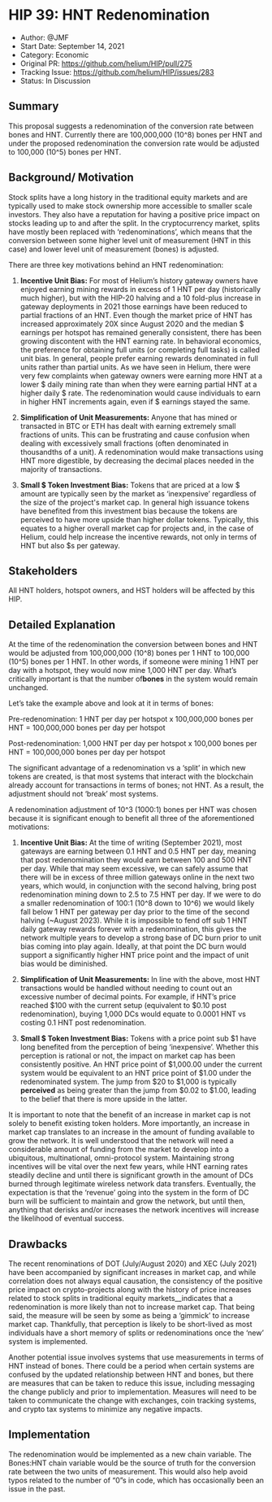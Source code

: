 # HIP 39: HNT Redenomination

- Author: @JMF
- Start Date: September 14, 2021
- Category: Economic
- Original PR: <https://github.com/helium/HIP/pull/275>
- Tracking Issue: <https://github.com/helium/HIP/issues/283>
- Status: In Discussion

## ​​Summary

This proposal suggests a redenomination of the conversion rate between bones and HNT. Currently there are 100,000,000 (10^8) bones per HNT and under the proposed redenomination the conversion rate would be adjusted to 100,000 (10^5) bones per HNT.

## Background/ Motivation

Stock splits have a long history in the traditional equity markets and are typically used to make stock ownership more accessible to smaller scale investors. They also have a reputation for having a positive price impact on stocks leading up to and after the split. In the cryptocurrency market, splits have mostly been replaced with ‘redenominations’, which means that the conversion between some higher level unit of measurement (HNT in this case) and lower level unit of measurement (bones) is adjusted.

There are three key motivations behind an HNT redenomination:

1. **Incentive Unit Bias:** For most of Helium’s history gateway owners have enjoyed earning mining rewards in excess of 1 HNT per day (historically much higher), but with the HIP-20 halving and a 10 fold-plus increase in gateway deployments in 2021 those earnings have been reduced to partial fractions of an HNT. Even though the market price of HNT has increased approximately 20X since August 2020 and the median $ earnings per hotspot has remained generally consistent, there has been growing discontent with the HNT earning rate. In behavioral economics, the preference for obtaining full units (or completing full tasks) is called unit bias. In general, people prefer earning rewards denominated in full units rather than partial units. As we have seen in Helium, there were very few complaints when gateway owners were earning more HNT at a lower $ daily mining rate than when they were earning partial HNT at a higher daily $ rate. The redenomination would cause individuals to earn in higher HNT increments again, even if $ earnings stayed the same.

2. **Simplification of Unit Measurements:** Anyone that has mined or transacted in BTC or ETH has dealt with earning extremely small fractions of units. This can be frustrating and cause confusion when dealing with excessively small fractions (often denominated in thousandths of a unit). A redenomination would make transactions using HNT more digestible, by decreasing the decimal places needed in the majority of transactions.

3. **Small $ Token Investment Bias:** Tokens that are priced at a low $ amount are typically seen by the market as ‘inexpensive’ regardless of the size of the project's market cap. In general high issuance tokens have benefited from this investment bias because the tokens are perceived to have more upside than higher dollar tokens. Typically, this equates to a higher overall market cap for projects and, in the case of Helium, could help increase the incentive rewards, not only in terms of HNT but also $s per gateway.

## Stakeholders

All HNT holders, hotspot owners, and HST holders will be affected by this HIP.

## Detailed Explanation

At the time of the redenomination the conversion between bones and HNT would be adjusted from 100,000,000 (10^8) bones per 1 HNT to 100,000 (10^5) bones per 1 HNT. In other words, if someone were mining 1 HNT per day with a hotspot, they would now mine 1,000 HNT per day. What’s critically important is that the number of**bones** in the system would remain unchanged.

Let’s take the example above and look at it in terms of bones:

Pre-redenomination: 1 HNT per day per hotspot x 100,000,000 bones per HNT = 100,000,000 bones per day per hotspot

Post-redenomination: 1,000 HNT per day per hotspot x 100,000 bones per HNT = 100,000,000 bones per day per hotspot

The significant advantage of a redenomination vs a ‘split’ in which new tokens are created, is that most systems that interact with the blockchain already account for transactions in terms of bones; not HNT. As a result, the adjustment should not ‘break’ most systems.

A redenomination adjustment of 10^3 (1000:1) bones per HNT was chosen because it is significant enough to benefit all three of the aforementioned motivations:

1. **Incentive Unit Bias:** At the time of writing (September 2021), most gateways are earning between 0.1 HNT and 0.5 HNT per day, meaning that post redenomination they would earn between 100 and 500 HNT per day. While that may seem excessive, we can safely assume that there will be in excess of three million gateways online in the next two years, which would, in conjunction with the second halving, bring post redenomination mining down to 2.5 to 7.5 HNT per day. If we were to do a smaller redenomination of 100:1 (10^8 down to 10^6) we would likely fall below 1 HNT per gateway per day prior to the time of the second halving (~August 2023). While it is impossible to fend off sub 1 HNT daily gateway rewards forever with a redenomination, this gives the network multiple years to develop a strong base of DC burn prior to unit bias coming into play again. Ideally, at that point the DC burn would support a significantly higher HNT price point and the impact of unit bias would be diminished.

2. **Simplification of Unit Measurements:** In line with the above, most HNT transactions would be handled without needing to count out an excessive number of decimal points. For example, if HNT’s price reached $100 with the current setup (equivalent to $0.10 post redenomination), buying 1,000 DCs would equate to 0.0001 HNT vs costing 0.1 HNT post redenomination.

3. **Small $ Token Investment Bias:** Tokens with a price point sub $1 have long benefited from the perception of being ‘inexpensive’. Whether this perception is rational or not, the impact on market cap has been consistently positive. An HNT price point of $1,000.00 under the current system would be equivalent to an HNT price point of $1.00 under the redenominated system. The jump from $20 to $1,000 is typically **perceived** as being greater than the jump from $0.02 to $1.00, leading to the belief that there is more upside in the latter.

It is important to note that the benefit of an increase in market cap is not solely to benefit existing token holders. More importantly, an increase in market cap translates to an increase in the amount of funding available to grow the network. It is well understood that the network will need a considerable amount of funding from the market to develop into a ubiquitous, multinational, omni-protocol system. Maintaining strong incentives will be vital over the next few years, while HNT earning rates steadily decline and until there is significant growth in the amount of DCs burned through legitimate wireless network data transfers. Eventually, the expectation is that the ‘revenue’ going into the system in the form of DC burn will be sufficient to maintain and grow the network, but until then, anything that derisks and/or increases the network incentives will increase the likelihood of eventual success.

## Drawbacks

The recent renominations of DOT (July/August 2020) and XEC (July 2021) have been accompanied by significant increases in market cap, and while correlation does not always equal causation, the consistency of the positive price impact on crypto-projects along with the history of price increases related to stock splits in traditional equity markets\_\_indicates that a redenomination is more likely than not to increase market cap. That being said, the measure will be seen by some as being a ‘gimmick’ to increase market cap. Thankfully, that perception is likely to be short-lived as most individuals have a short memory of splits or redenominations once the ‘new’ system is implemented.

Another potential issue involves systems that use measurements in terms of HNT instead of bones. There could be a period when certain systems are confused by the updated relationship between HNT and bones, but there are measures that can be taken to reduce this issue, including messaging the change publicly and prior to implementation. Measures will need to be taken to communicate the change with exchanges, coin tracking systems, and crypto tax systems to minimize any negative impacts.

## Implementation

The redenomination would be implemented as a new chain variable. The Bones:HNT chain variable would be the source of truth for the conversion rate between the two units of measurement. This would also help avoid typos related to the number of “0”s in code, which has occasionally been an issue in the past.
